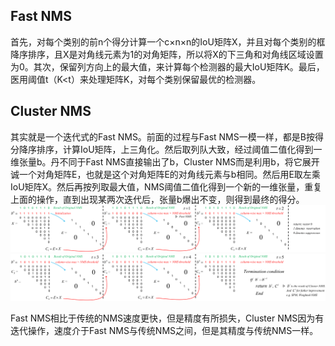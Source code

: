 Fast NMS 
--- 
首先，对每个类别的前n个得分计算一个c×n×n的IoU矩阵X，并且对每个类别的框降序排序，且X是对角线元素为1的对角矩阵，所以将X的下三角和对角线区域设置为0。其次，保留列方向上的最大值，来计算每个检测器的最大IoU矩阵K。最后，医用阈值t（K<t）来处理矩阵K，对每个类别保留最优的检测器。    


Cluster NMS
---
其实就是一个迭代式的Fast NMS。前面的过程与Fast NMS一模一样，都是B按得分降序排序，计算IoU矩阵，上三角化。然后取列队大致，经过阈值二值化得到一维张量b。丹不同于Fast NMS直接输出了b，Cluster NMS而是利用b，将它展开诚一个对角矩阵E，也就是这个对角矩阵E的对角线元素与b相同。然后用E取左乘IoU矩阵X。然后再按列取最大值，NMS阈值二值化得到一个新的一维张量，重复上面的操作，直到出现某两次迭代后，张量b爆出不变，则得到最终的得分。
![image](cluster-nms01.png)
![image](cluster-nms02.png)  

  


Fast NMS相比于传统的NMS速度更快，但是精度有所损失，Cluster NMS因为有迭代操作，速度介于Fast NMS与传统NMS之间，但是其精度与传统NMS一样。
